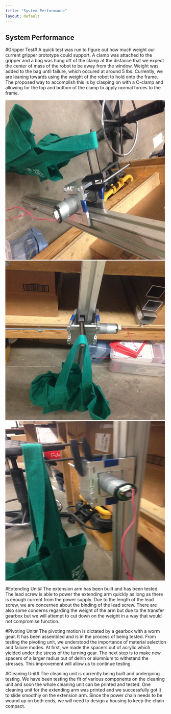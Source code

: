 ```yaml
---
title: "System Performance"
layout: default
---
```


## System Performance ##

#Gripper Test#
   A quick test was run to figure out how much weight our current gripper prototype could support.  A clamp was attached to the gripper and a bag was hung off of the clamp at the distance that we expect the center of mass of the robot to be away from the window.  Weight was added to the bag until failure, which occured at around 5 lbs. Currently, we are leaning towards using the weight of the robot to hold onto the frame. The proposed way to accomplish this is by clasping on with a C-clamp and allowing for the top and bottom of the clamp to apply normal forces to the frame. 
   
   <img src="../images/griptest1.JPG" width="500" height="500"/>
   <img src="../images/griptest2.JPG" width="500" height="500"/>
   <img src="../images/griptest3.JPG" width="500" height="500"/>

#Extending Unit#
   The extension arm has been built and has been tested. The lead screw is able to power the extending arm quickly as long as there is enough current from the power supply. Due to the length of the lead screw, we are concerned about the binding of the lead screw. There are also some concerns regarding the weight of the arm but due to the transfer gearbox but we will attempt to cut down on the weight in a way that would not compromise function.

#Pivoting Unit#
The pivoting motion is dictated by a gearbox with a worm gear. It has been assembled and is in the process of being tested. From testing the pivoting unit, we understood the importance of material selection and failure modes. At first, we made the spacers out of acrylic which yielded under the stress of the turning gear. The next step is to make new spacers of a larger radius out of delrin or alumnium to withstand the stresses. This improvement will allow us to continue testing.

#Cleaning Unit#
The cleaning unit is currently being built and undergoing testing. We have been testing the fit of various components on the cleaning unit and soon the whole cleaning unit can be printed and tested. One cleaning unit for the extending arm was printed and we successfully got it to slide smoothly on the extension arm. Since the power chain needs to be wound up on both ends, we will need to design a housing to keep the chain compact. 
